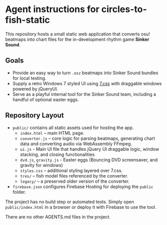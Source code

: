 # Agent instructions for circles-to-fish-static

This repository hosts a small static web application that converts osu! beatmaps into chart files for the in-development rhythm game **Sinker Sound**.

## Goals
- Provide an easy way to turn `.osz` beatmaps into Sinker Sound bundles for local testing.
- Supply a retro Windows 7 styled UI using [7.css](https://khang-nd.github.io/7.css/) with draggable windows powered by jQueryUI.
- Serve as a playful internal tool for the Sinker Sound team, including a handful of optional easter eggs.

## Repository Layout
- `public/` contains all static assets used for hosting the app.
  - `index.html` – main HTML page.
  - `converter.js` – core logic for parsing beatmaps, generating chart data and converting audio via WebAssembly FFmpeg.
  - `ui.js` - Main UI file that handles jQuery UI draggable logic, window stacking, and closing functionalities
  - `dvd.js`, `gravity.js` - Easter eggs (Bouncing DVD screensaver, and gravity for windows)
  - `styles.css` – additional styling layered over 7.css.
  - `tres/` – fish model files referenced by the converter.
  - `legacy/` – a preserved older version of the converter.
- `firebase.json` configures Firebase Hosting for deploying the `public` folder.

The project has no build step or automated tests. Simply open `public/index.html` in a browser or deploy it with Firebase to use the tool.

There are no other AGENTS.md files in the project.
